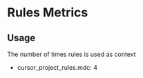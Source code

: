 # Rules Metrics

## Usage
The number of times rules is used as context

* cursor_project_rules.mdc: 4 